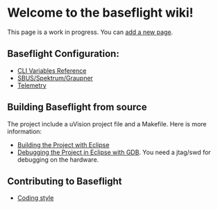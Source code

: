 # Welcome to the baseflight wiki!

This page is a work in progress. You can [add a new page](https://github.com/multiwii/baseflight/wiki/_new).

## Baseflight Configuration:
* [CLI Variables Reference](https://github.com/multiwii/baseflight/wiki/CLI-Variables)
* [SBUS/Spektrum/Graupner](https://github.com/multiwii/baseflight/wiki/SerialRX--like-SpekSat,-Futaba-SBUS,-Graupner-SUMD)
* [Telemetry](https://github.com/multiwii/baseflight/wiki/Telemetry)

## Building Baseflight from source
The project include a uVision project file and a Makefile. Here is more information:
* [Building the Project with Eclipse](https://github.com/multiwii/baseflight/wiki/Building-with-Eclipse)
* [Debugging the Project in Eclipse with GDB](https://github.com/multiwii/baseflight/wiki/Step-debugging-in-Eclipse). You need a jtag/swd for debugging on the hardware. 


## Contributing to Baseflight 
 * [Coding style](https://github.com/multiwii/baseflight/wiki/CodingStyle)